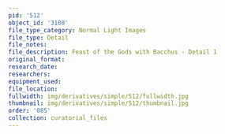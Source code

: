 ```yaml
---
pid: '512'
object_id: '3108'
file_type_category: Normal Light Images
file_type: Detail
file_notes:
file_description: Feast of the Gods with Bacchus - Detail 1
original_format:
research_date:
researchers:
equipment_used:
file_location:
fullwidth: img/derivatives/simple/512/fullwidth.jpg
thumbnail: img/derivatives/simple/512/thumbnail.jpg
order: '085'
collection: curatorial_files
---
```

